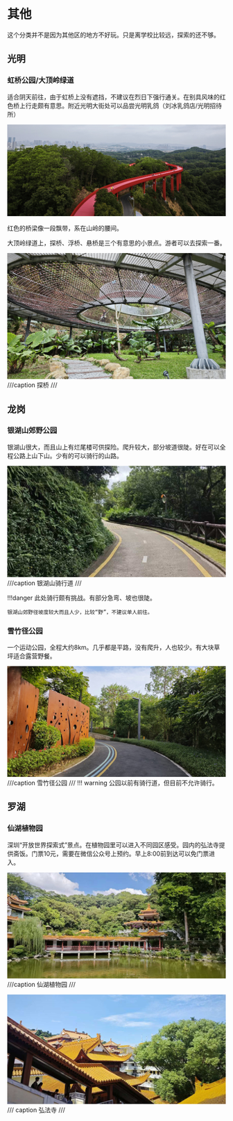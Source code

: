 # 其他

这个分类并不是因为其他区的地方不好玩。只是离学校比较远，探索的还不够。

## 光明

### 虹桥公园/大顶岭绿道

适合阴天前往，由于虹桥上没有遮挡，不建议在烈日下强行通关。在别具风味的红色桥上行走颇有意思。附近光明大街处可以品尝光明乳鸽（刘冰乳鸽店/光明招待所）

![alt text](images/虹桥公园.jpg)

红色的桥梁像一段飘带，系在山岭的腰间。

大顶岭绿道上，探桥、浮桥、悬桥是三个有意思的小景点。游者可以去探索一番。

![alt text](images/探桥.jpg)
///caption
探桥
///

## 龙岗

### 银湖山郊野公园

银湖山很大，而且山上有烂尾楼可供探险。爬升较大，部分坡道很陡。好在可以全程公路上山下山。少有的可以骑行的山路。

![alt text](images/银湖山1.jpg)
///caption
银湖山骑行道
///

!!!danger
    此处骑行颇有挑战。有部分急弯、坡也很陡。

    银湖山郊野径坡度较大而且人少，比较“野”，不建议单人前往。

### 雪竹径公园

一个运动公园，全程大约8km。几乎都是平路，没有爬升，人也较少。有大块草坪适合露营野餐。

![雪竹径公园](images/雪竹径.jpg)
///caption
雪竹径公园
///
!!! warning
    公园以前有骑行道，但目前不允许骑行。

## 罗湖

### 仙湖植物园

深圳“开放世界探索式”景点。在植物园里可以进入不同园区感受。园内的弘法寺提供斋饭。门票10元，需要在微信公众号上预约。早上8:00前到达可以免门票进入。

![仙湖植物园](images/仙湖植物园1.jpg)
///caption
仙湖植物园
///

![弘法寺](images/弘法寺.jpg)
/// caption
弘法寺
///